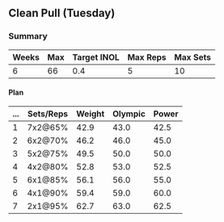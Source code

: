 ## Clean Pull (Tuesday)

### Summary

Weeks | Max | Target INOL | Max Reps | Max Sets
--- | --- | --- | --- | ---
6 | 66 | 0.4 | 5 | 10

#### Plan

 ... | Sets/Reps | Weight | Olympic | Power
--- | --- | --- | --- | ---
1 | 7x2@65% | 42.9 | 43.0 | 42.5
2 | 6x2@70% | 46.2 | 46.0 | 45.0
3 | 5x2@75% | 49.5 | 50.0 | 50.0
4 | 4x2@80% | 52.8 | 53.0 | 52.5
5 | 6x1@85% | 56.1 | 56.0 | 55.0
6 | 4x1@90% | 59.4 | 59.0 | 60.0
7 | 2x1@95% | 62.7 | 63.0 | 62.5


